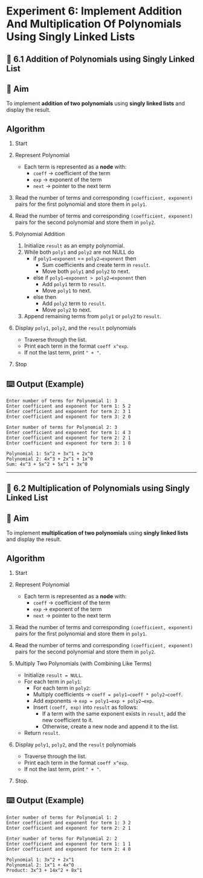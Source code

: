 # Experiment 6: Implement Addition And Multiplication Of Polynomials Using Singly Linked Lists

## 🔹 6.1 Addition of Polynomials using Singly Linked List

## 🎯 Aim

To implement **addition of two polynomials** using **singly linked lists** and display the result.

## Algorithm

1. Start

2. Represent Polynomial

   - Each term is represented as a **node** with:
     - `coeff` → coefficient of the term
     - `exp` → exponent of the term
     - `next` → pointer to the next term

3. Read the number of terms and corresponding `(coefficient, exponent)` pairs for the first polynomial and store them in `poly1`.

4. Read the number of terms and corresponding `(coefficient, exponent)` pairs for the second polynomial and store them in `poly2`.

5. Polynomial Addition

   1. Initialize `result` as an empty polynomial.
   2. While both `poly1` and `poly2` are not NULL do
      - if `poly1→exponent` == `poly2→exponent` then
        - Sum coefficients and create term in `result`.
        - Move both `poly1` and `poly2` to next.
      - else if `poly1→exponent > poly2→exponent` then
        - Add `poly1` term to `result`.
        - Move `poly1` to next.
      - else then
        - Add `poly2` term to `result`.
        - Move `poly2` to next.
   3. Append remaining terms from `poly1` or `poly2` to `result`.

6. Display `poly1`, `poly2`, and the `result` polynomials
   - Traverse through the list.
   - Print each term in the format `coeff x^exp`.
   - If not the last term, print `" + "`.
7. Stop

## ⌨️ Output (Example)

```
Enter number of terms for Polynomial 1: 3
Enter coefficient and exponent for term 1: 5 2
Enter coefficient and exponent for term 2: 3 1
Enter coefficient and exponent for term 3: 2 0

Enter number of terms for Polynomial 2: 3
Enter coefficient and exponent for term 1: 4 3
Enter coefficient and exponent for term 2: 2 1
Enter coefficient and exponent for term 3: 1 0

Polynomial 1: 5x^2 + 3x^1 + 2x^0
Polynomial 2: 4x^3 + 2x^1 + 1x^0
Sum: 4x^3 + 5x^2 + 5x^1 + 3x^0

```

---

## 🔹 6.2 Multiplication of Polynomials using Singly Linked List

## 🎯 Aim

To implement **multiplication of two polynomials** using **singly linked lists** and display the result.

## Algorithm

1. Start

2. Represent Polynomial

   - Each term is represented as a **node** with:
     - `coeff` → coefficient of the term
     - `exp` → exponent of the term
     - `next` → pointer to the next term

3. Read the number of terms and corresponding `(coefficient, exponent)` pairs for the first polynomial and store them in `poly1`.

4. Read the number of terms and corresponding `(coefficient, exponent)` pairs for the second polynomial and store them in `poly2`.

5. Multiply Two Polynomials (with Combining Like Terms)

   - Initialize `result = NULL`.
   - For each term in `poly1`:
     - For each term in `poly2`:
     - Multiply coefficients → `coeff = poly1→coeff * poly2→coeff`.
     - Add exponents → `exp = poly1→exp + poly2→exp`.
     - Insert `(coeff, exp)` into `result` as follows:
       - If a term with the same exponent exists in `result`, add the new coefficient to it.
       - Otherwise, create a new node and append it to the list.
   - Return `result`.

6. Display `poly1`, `poly2`, and the `result` polynomials

   - Traverse through the list.
   - Print each term in the format `coeff x^exp`.
   - If not the last term, print `" + "`.

7. Stop.

## ⌨️ Output (Example)

```
Enter number of terms for Polynomial 1: 2
Enter coefficient and exponent for term 1: 3 2
Enter coefficient and exponent for term 2: 2 1

Enter number of terms for Polynomial 2: 2
Enter coefficient and exponent for term 1: 1 1
Enter coefficient and exponent for term 2: 4 0

Polynomial 1: 3x^2 + 2x^1
Polynomial 2: 1x^1 + 4x^0
Product: 3x^3 + 14x^2 + 8x^1
```
